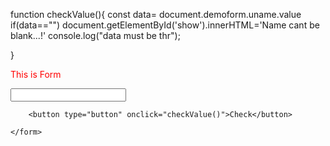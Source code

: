 

function checkValue(){
   const data= document.demoform.uname.value
   if(data=="")
   document.getElementById('show').innerHTML='Name cant be blank...!'
   console.log("data must be thr");
   
}






<!DOCTYPE html>
<html lang="en">
<head>
    <meta charset="UTF-8">
    <meta name="viewport" content="width=device-width, initial-scale=1.0">
    <title>Document</title>
    <script src="demo.js"></script>
    <style>
        div {
            color: red;
        }
    </style>
</head>
<body>
    <form name='demoform'>
        <div id='show'>
            <p>This is Form</p>
        </div>
        <input type='text'  name='uname' id='un'/>
        
        <button type="button" onclick="checkValue()">Check</button>

    </form>
  
</body>
</html>

